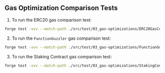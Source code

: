 ## Gas Optimization Comparison Tests

1. To run the ERC20 gas comparison test:

```bash
forge test -vvv --match-path ./src/test/03_gas-optimizations/ERC20GasCompare.t.sol
```

2. To run the `FunctionGuzzler` gas comparison test:

```bash
forge test -vvv --match-path ./src/test/03_gas-optimizations/FunctionGuzzlerGasCompare.t.sol
```

3. To run the Staking Contract gas comparison test:

```bash
forge test -vvv --match-path ./src/test/03_gas-optimizations/StakingContractGasCompare.t.sol
```
